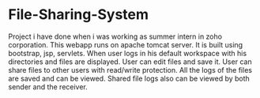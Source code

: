 # File-Sharing-System
Project i have done when i was working as summer intern in zoho corporation.
This webapp runs on apache tomcat server.
It is built using bootstrap, jsp, servlets.
When user logs in his default workspace with his directories and files are displayed.
User can edit files and save it.
User can share files to other users with read/write protection.
All the logs of the files are saved and can be viewed.
Shared file logs also can be viewed by both sender and the receiver.
